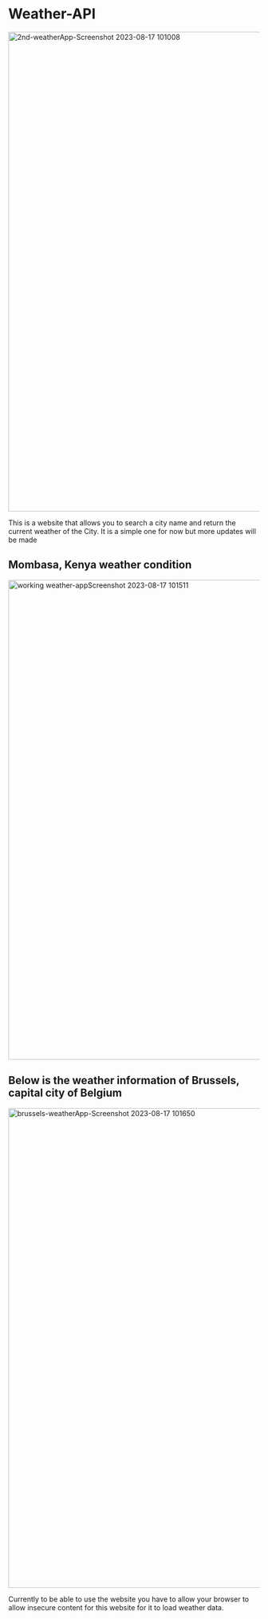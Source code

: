 # Weather-API

<img width="960" alt="2nd-weatherApp-Screenshot 2023-08-17 101008" src="https://github.com/xMurungi/Weather-API/assets/115868141/6ac0c3ec-8596-40ae-b987-702b7f029818">


This is a website that allows you to search a city name and return the current weather of the City.
It is a simple one for now but more updates will be made 

## Mombasa, Kenya weather condition
<img width="960" alt="working weather-appScreenshot 2023-08-17 101511" src="https://github.com/xMurungi/Weather-API/assets/115868141/f5868a91-bc0d-4a1e-aa4c-e62773f45dc9">

## Below is the weather information of Brussels, capital city of Belgium
<img width="960" alt="brussels-weatherApp-Screenshot 2023-08-17 101650" src="https://github.com/xMurungi/Weather-API/assets/115868141/30f40c70-b4be-4e3d-93ad-0450d84b0d3d">

Currently to be able to use the website you have to allow your browser to allow insecure content for this website for it to load weather data. 
